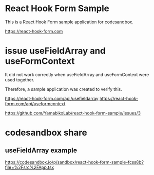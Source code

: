 # React Hook Form Sample
This is a React Hook Form sample application for codesandbox.

https://react-hook-form.com

# issue useFieldArray and useFormContext
It did not work correctly when useFieldArray and useFormContext were used together.

Therefore, a sample application was created to verify this.


https://react-hook-form.com/api/usefieldarray
https://react-hook-form.com/api/useformcontext

https://github.com/YamabikoLab/react-hook-form-sample/issues/3

# codesandbox share
## useFieldArray example
https://codesandbox.io/p/sandbox/react-hook-form-sample-fcss8b?file=%2Fsrc%2FApp.tsx